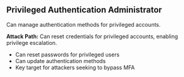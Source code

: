 ## Privileged Authentication Administrator

Can manage authentication methods for privileged accounts.

**Attack Path:** Can reset credentials for privileged accounts, enabling privilege escalation.

- Can reset passwords for privileged users
- Can update authentication methods
- Key target for attackers seeking to bypass MFA
